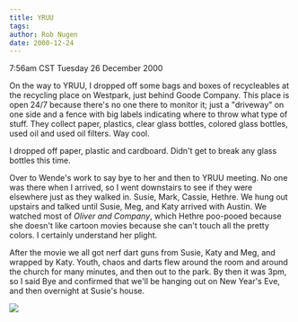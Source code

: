 ```yaml
---
title: YRUU
tags: 
author: Rob Nugen
date: 2000-12-24
---
```


<title>we kinda watched Oliver and Company</title>
<p class=date>7:56am CST Tuesday 26 December 2000</p>

<p>On the way to YRUU, I dropped off some bags and boxes of
recycleables at the recycling place on Westpark, just behind Goode
Company.  This place is open 24/7 because there's no one there to
monitor it; just a "driveway" on one side and a fence with big labels
indicating where to throw what type of stuff.  They collect paper,
plastics, clear glass bottles, colored glass bottles, used oil and
used oil filters.  Way cool.</p>

<p>I dropped off paper, plastic and cardboard.  Didn't get to break
any glass bottles this time.</p>

<p>Over to Wende's work to say bye to her and then to YRUU meeting.
No one was there when I arrived, so I went downstairs to see if they
were elsewhere just as they walked in.  Susie, Mark, Cassie, Hethre.
We hung out upstairs and talked until Susie, Meg, and Katy arrived
with Austin.  We watched most of <em>Oliver and Company</em>, which
Hethre poo-pooed because she doesn't like cartoon movies because she
can't touch all the pretty colors.  I certainly understand her
plight.</p>

<p>After the movie we all got nerf dart guns from Susie, Katy and Meg,
and wrapped by Katy.  Youth, chaos and darts flew around the room and
around the church for many minutes, and then out to the park.  By then
it was 3pm, so I said Bye and confirmed that we'll be hanging out on
New Year's Eve, and then overnight at Susie's house.</p>

<p><img src='/images/rob/wL-ROB.gif'/></p>

